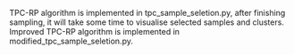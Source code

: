 TPC-RP algorithm is implemented in tpc_sample_seletion.py, after finishing sampling, it will take some time to visualise selected samples and clusters.
Improved TPC-RP algorithm is implemented in modified_tpc_sample_seletion.py.

